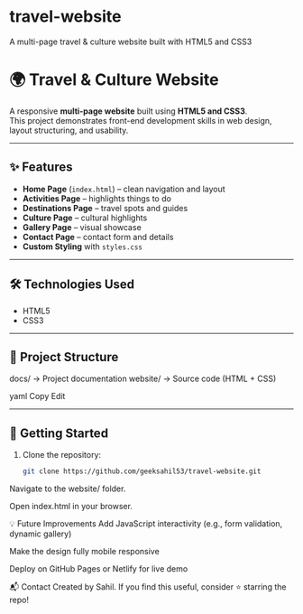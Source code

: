# travel-website
A multi-page travel &amp; culture website built with HTML5 and CSS3
# 🌍 Travel & Culture Website

A responsive **multi-page website** built using **HTML5 and CSS3**.  
This project demonstrates front-end development skills in web design, layout structuring, and usability.

---

## ✨ Features
- **Home Page** (`index.html`) – clean navigation and layout  
- **Activities Page** – highlights things to do  
- **Destinations Page** – travel spots and guides  
- **Culture Page** – cultural highlights  
- **Gallery Page** – visual showcase  
- **Contact Page** – contact form and details  
- **Custom Styling** with `styles.css`  

---

## 🛠️ Technologies Used
- HTML5  
- CSS3  

---

## 📂 Project Structure
docs/ → Project documentation
website/ → Source code (HTML + CSS)

yaml
Copy
Edit

---

## 🚀 Getting Started

1. Clone the repository:
   ```bash
   git clone https://github.com/geeksahil53/travel-website.git
Navigate to the website/ folder.

Open index.html in your browser.

💡 Future Improvements
Add JavaScript interactivity (e.g., form validation, dynamic gallery)

Make the design fully mobile responsive

Deploy on GitHub Pages or Netlify for live demo

📬 Contact
Created by Sahil.
If you find this useful, consider ⭐ starring the repo!
